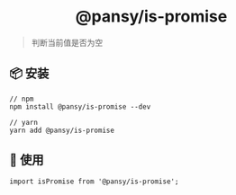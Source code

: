 <h1 align="center">@pansy/is-promise</h1>

> 判断当前值是否为空

## 📦 安装

```
// npm
npm install @pansy/is-promise --dev

// yarn
yarn add @pansy/is-promise

```

## 🔨 使用

```
import isPromise from '@pansy/is-promise';
```
